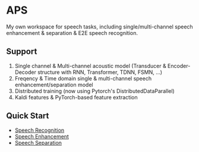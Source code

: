 # APS

My own workspace for speech tasks, including single/multi-channel speech enhancement & separation & E2E speech recognition.

## Support

1. Single channel & Multi-channel acoustic model (Transducer & Encoder-Decoder structure with RNN, Transformer, TDNN, FSMN, ...)
2. Freqency & Time domain single & multi-channel speech enhancement/separation model
3. Distributed training (now using Pytorch's DistributedDataParallel)
4. Kaldi features & PyTorch-based feature extraction

## Quick Start

* [Speech Recognition](doc/recognition.md)
* [Speech Enhancement](doc/enhancement.md)
* [Speech Separation](doc/separation.md)